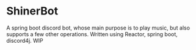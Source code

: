 # ShinerBot

A spring boot discord bot, whose main purpose is to play music, but also supports a few other operations. Written using Reactor, spring boot, discord4j. WIP
